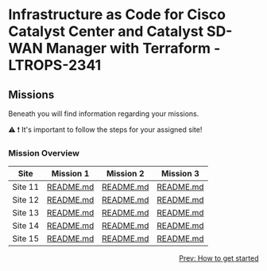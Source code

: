 # Infrastructure as Code for Cisco Catalyst Center and Catalyst SD-WAN Manager with Terraform - LTROPS-2341

## Missions

Beneath you will find information regarding your missions.

:warning:
:exclamation: It's important to follow the steps for your assigned site!

### Mission Overview

| Site    | Mission 1                                             | Mission 2                                             | Mission 3                                             |
| ------- | ----------------------------------------------------- | ----------------------------------------------------- | ----------------------------------------------------- |
| Site 11 | <a href='./Site 11/Mission 1/README.md'>README.md</a> | <a href='./Site 11/Mission 2/README.md'>README.md</a> | <a href='./Site 11/Mission 3/README.md'>README.md</a> |
| Site 12 | <a href='./Site 12/Mission 1/README.md'>README.md</a> | <a href='./Site 12/Mission 2/README.md'>README.md</a> | <a href='./Site 12/Mission 3/README.md'>README.md</a> |
| Site 13 | <a href='./Site 13/Mission 1/README.md'>README.md</a> | <a href='./Site 13/Mission 2/README.md'>README.md</a> | <a href='./Site 13/Mission 3/README.md'>README.md</a> |
| Site 14 | <a href='./Site 14/Mission 1/README.md'>README.md</a> | <a href='./Site 14/Mission 2/README.md'>README.md</a> | <a href='./Site 14/Mission 3/README.md'>README.md</a> |
| Site 15 | <a href='./Site 15/Mission 1/README.md'>README.md</a> | <a href='./Site 15/Mission 2/README.md'>README.md</a> | <a href='./Site 15/Mission 3/README.md'>README.md</a> |

<div align="right">
  <a href='../How to get started/README.md'>Prev: How to get started</a>
</div>
